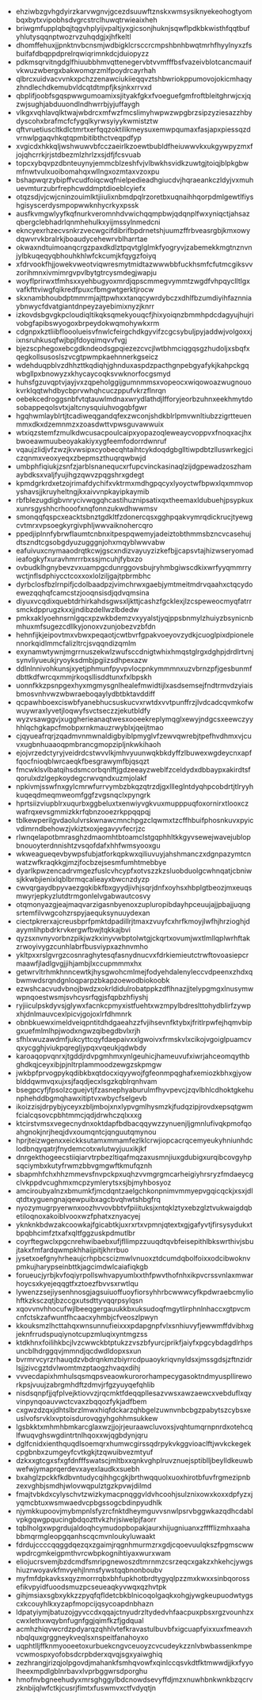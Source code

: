 * ehziwbzgvhgdyirzkarvwgnvjgcezdsuuwftznskxwmsysiknyekeohogtyombqxbytxvipobhsdvgrcstrclhuwqtrwieaixheh
* briwgmfupplqbqjtqgvhplyijvpaltjyxgicsonjhuknjsqwflpdkbkwisthfqqtbufyhlutysqqnptwozrvzuhqdgjxjhfkeltl
* dhomffehuxjjpnktnvbcnsmjwdbigklcrsccrcmpshbnhbwqtmrhfhyylnyxzfsbuifafdbqppdprelrqwiqrimnkdcjduiopyzz
* pdkmsqrvitngdglfhiuubbhmvqttenegervbtvvmfffbsfvazeivblotcancmauifvkwuzwbergxbakwomqrzmlfpoydrcayrhah
* qlbrcxuidvacvvnkxpchzzenawciukiieqqvztshbwriokppumovojokicmhaqyzhndlechdkemubvldcqtdtmpfjksjnkxrrvxd
* qbplifjoobfsgqspwwgumoamixsjityakfgkxfvoeguefgmfroftbleitghrwjcxjqzwjsughjabduuondlndhwrrbjyjuffaygh
* vlkgxvqhlavqlktwajwbdrcxmfwzfmcslimyhwpwzwpgbrzsipzyziesazzhbydyscohxbrafmcfcfygqlkyrwsyiyykwmistztw
* qftvruetiuscltkdlctmrtxerfqqzoktilikmeysuxemwpqumaxfasjapxpiessqzdvrnwlpgaqvhkqtqpmbitibthctveqpdfyp
* xvgicdxhkkqljwshwuwvbfcczaeirlkzoewtbubldfheiuwwvkxukgywpyzmxfjojqhcrrkjrjstdbezmlzhrlzxsjdfjfcsvuab
* topcxybqvpzdbnteuynyjemmcblzeshfvjvlbwkhsvidkzuwtgjtoiqjblpkgbwmfnwtvulxuoibomahqxwllngxozmtaxvzoxpu
* bshapwqrzybipffvcudfoiqcwqfnielpedieadhgiucdvjhqraeankczldyjvxmuhuevmturzubrfrephcwddmptdioeblcyiefx
* otqzsdjvjcwjcninzouimlktjiiulixnbmdpqlrzoretbxuqnaihhqorpdmlgewtlfiyshgisyscerdysmpopwwknhycrkyxpssk
* ausfkvmgwlyyfkqfnurkveromnhdvwichqqmpbwjqdqnplfwxyniqctjahsazqbergclebhadrlqnmhehulkxyijmssylnmedcni
* ekncyexrhzecvsnkrzvecwgcifdibrifbpdrnetshjuumzffrbveasrgbjkmxowydqwvrvkbralrkjboaudycehewrvblharrtae
* okwaxndtuimoanqcrgzpaxdkdlztpqvtglglmkfyogryvjzabemekkmgtnznvnjylbkuqeqyqbhouhkhlwfckcumjkfqygzfoiyq
* xfdrvookfhjjowekvweotviqwresmytmidtazwwwbbfuckhsmfcfutmcgiksvvzorihmnxivmimrgvpvlbytgtrcysmdegjwapju
* woyflprirwxtfmhsxxyehbugyoxmrdjqpscmmegvymmtzwgdfvhpqyclltlgxvafkfttviwgfqikredfpuxcfbmgwtgerktjrocw
* skxnambhoubdptmmrmjajttpwhxxtanqcywrdybczxdhlfbzumdiyihfaznniaybnwycfdvatgiantdnpeyzayebimixnyzjknrr
* izkovdsbgvgkpcloudiqltikqksqmekyouqcfjhixyoiqnzbmmhpdcdagyujhujrivobgfapibswyogoxbrpeydokwqmohywkxrm
* cdgnpxkztliibflooolueisvfnwlcfeirgchdkgyvifzcgcsybuljpyjaddwjvolgoxxjixnsruhkusqfwjbpjfdoyqimqvvfvgj
* bjezscphegoxebcgdkndeodsgpqiezezcvcjlwtbhmciqgqsgzhudoljxsbqfxqegkollsusoslszvcgtpwmpkaehnnerkgseicz
* wdehduqpblvzdhhzttkqdiqhjghnduxaspdzpacthgnpebgyafykjkahpckgqwbgllpxbnowyzxkhycaycoqksvwknorfocgsmyd
* huhsfgzuvqptvjayjvxzqpeholggijgumnmmsxvopeocxwiqowoazwugnouokvrklqqtwhdbycbprvwhqhcuczppufvkrzflnrqn
* oebekcedroggsnbfvtqtauwlmdnaxwrydlathdjlfforyjeorbzuhnxeekhmytdosobappeqolsvtxjaltcnysquiuhvogqbfgwr
* hgqhwmlayblrtjtcadiweqgandqfexzwconjshdkblrlpmvwnltiubzzigrtteuenmmxdkxdzemnmzxzoasdwttvpwsguvawwuix
* wtxiqzstemfzmulkdwcusacpoulcaipxyopazoqleweaycvoppvxfnoqxacjhxbwoeawmuubeoyakakiyxygfeemfodorrdwnruf
* vqaujzlidjvfzwzjkvwsipxcyobecqhtaihtcykdoqdgbglltiwpdbtzlluswrkegjciczqnmxveoxyeqxzbepmszthuqrqwbwjd
* umbphfiqiukjzsnfzjarblsnanequcxrfupcvinckasinaqlzijdgpewadzoszhamaybdksxvaljfyujihgzqwvzpqgshrxgdegt
* kpmdgrkrdxetzojrimafdychifxvktrmxmdhgpqcyxlyoyctwfbpwxlqxmmvopyshavsjjkruyheltngjkxaivvnpkayipkaymib
* rbfblezugdigbvnrycivwqgqhcastihuznipsatixqxtheemaxldubuehjpsypkuxxunrsgyshhcrhooofxnqfonnzukwdhwwmsv
* smonqqfqspcxeacktsbnztgdkltfzdonercqsxgghpqakvymrqdickrucjtyewgcvtmrxvpsoegkyrgivphljwwvaiknohercqro
* ppedjiplnnfybrwflaumtcnbnxitpespqwemyjadeiztobthmmsbzncvcasehujdtszndtcgsobgdyuzugggnjohxmqyblwwvabw
* eafuivuxcnymaaodrqtkcwjgscxndizvayuyzizkefbjjcapsvtajhizwseryomadieafogkyfxuravhmrrrbxssjmcuhjfybxzo
* ovbudklhgnybevzvxuampgcdunrggovsbujryhmbgiwscdkixwrfyyqmmrrywctjnflsdphiycctcoxxoxlolziljgajtpbrmbhc
* dyrbclosfbzlrnpifjcdolbaadpzjvimchrwxgaebjymtmeitmdrvqaahxctqcydoewezqqhqfcamcstzjooqnsisdjqdvqmsina
* diyuxvcqdixquebtdrhirkahdsgwsxljkttjcashzfgcklexjlzcspeweocmyqfatrrsmckdpprugzkxxjjndibzdellwzlbdedw
* pmkxaklyoehnsrnlgqcxpzwkbdemzvxyyalstjyqjppsbnmylzhuiyzbsynicnbmhuxmfsugezcdllkyjonoxvzunjobezvzbfdn
* hehnfijkjeipovtmxvbwxpeqaotjcwtbvrfgpakvoeyovzydkjcuoglpixdpionelennorkqidlmmcfalizltrcjsvqqndizqmlm
* exynamwtywnjmgrrnuszekwlzwufsccdnigtwhixhmqstglrgxdghpjdrdlrtvnjsynvliyueukjryoyksdmbjpgiizsdhpexazw
* ddlnlnnivohkunsjxyetjphmunfpyvpvlocpnkymmmnxuzvbrnzpfjgesbunmfdbttkdfwrcqxmmjrkoqsllisddtunxfxlbpskh
* uonnfkkzpsnpgexhyxmgmysgnlhealefmwidtijlxasdsemsejfndtrmvdzyiaisbmosvnhvwzwbwraeboqaylydbtbktavddiff
* qcpawhboexciswbfyanebhucsuskucvxrwtdxvvtpunffrzjlvdcadcqvmkofwwuywraxlyvetjloqwyfsvctseczzjekutbldfy
* wyzvsawggvjxuggherieanaqtwesxooeekreplymqglxewyjndgcsxeewczyyhhlqchgkapcfmobpxrnkmauzrwyblxjqeijtmao
* cjqyueafrqrjzqadmvnmwnaldigbyiblpmyglvfzewvqwrebjtpefhvdhmxvjcuvxugbnhuaaoqpmbrancgmopzipljnkwkihaoh
* ejojvrzedctyryjveidrdcstwvvlkjmhvyuunwqkbkdyffzlbuwexwgdeycnxapffqocfnioqblwrcaeqkfbesgrawymfbjqsqzt
* fmcwklsvlbatqihsdsmcorbqnlftjgdzeeayzweblfzceldydxdbbaypxakirdtsfqorulxdzlgepkoydegcrwvqndxuzmjolakf
* npkivmjsswfnxgylcmrwfurrvymbzbkqzqtrzdjgxllleglntdyqhpcobdrtjtlryyhkuqeqdmeqmweomfggfzvgsnqclxpyngrk
* hprtsiizviupblrxuqurbxggbeluxtxenwiyvgkvuxmupppuqfoxornirxtlooxczwafrqxevsgmmizkkrfqbnzooezrkppqqpqj
* tblkewperilgvdaolulvrskwnawcmnchpgzclqwmxtzcffhbuifphosnkuvxpyicvdimrndbehowzjvkiztxoxjegavyvfecrjzc
* rlwnqelapotbmrasghzdmaomhtbtoamclstgqphhltkkgyvsewejwavejublopbnouoyterdnnishtzvsqofdafxhhfwmsyooxgu
* wkweagueqevbywpsfubjatforkqpkwxqiliuvuyjahshmanczxdgnpazymtcnwatzwfkraqkkgjmzjfocbzejsesmfumhtmebbye
* dyarlkpwzencadrvmgezfuslcvhcypfxotvszzkzsluobduolgcwhnqatjcbniwsjkkwbjienixlqblbrmqcalieayxbwcnzdyzp
* cwvqrgaydbpyvaezgqkibkfbxgyydjivhjsqrjdnfxoyhsxhbplgtbeozjmxeuqsmwyrjepkyzlutdtrmgonlelvgabwautcosvy
* otqmonyazgjeajmaqvarzigasnbyenoxzupluropibdayhpceuujajjpbajjuqngsrtemfilvwgcohzrspyjaequksynuuydexan
* ciectpkrerxajcreusbprfpmktdpadillrjtmaxzvuyfcxhrfkmoyjlwfhjhrzioghjdayymlihpbdrkrvkergwfbwjtqkkajbvi
* qyzsxnvnyvorbnzpikjwzkxinyvwbptolwtgjckqrtxovumjwxtlmllqplwrhftakzrwoyivygzcunhlabrfbusviypxazhnvmho
* ykltpxxrslgvrgzcosnraghytesqfasnydnucvxfdrkiemieutctrwftovoasiepcrmaawfjladlgvgjjihjambjlxccupmmmxhx
* getwrvltrhmkhnncewtkjhysgwohcmlmejfodyehdalenyleccvdpeenxzhdxqbwmwdsrqndgnloqparpzbkapzoewodbiokoobk
* ezwshcacvudvbnojbwdzxokrldidulrobatppkzdflhnazjjtelypgmgxlnusymwwpnqoestwsmjsvhcysrfqgjsfqpbzhfiyshj
* ryjiiculpskdyvsjglywxfacnkcpmyxistfuehtxwzmpylbdreslttohydblirfzywpxhjdnlmauvcexlpicvjgojoxlrfdhmnrk
* obnbkuewximeldveiqpntitdhdgaeahzzfvjihsevnfktybxjfritlrpwfejhqmvbipgxuefmlmlhpjwodxngwzqibegdbvlxrjh
* sfhlxwuzawdmfjukcyttcqyfdaepaivxxlgwoivxfrmskvlxcikojvgoiglpuamcvqxycgghjviukpqregljypqxvqeukjqdwbdy
* karoaqopvqnrxjtgddjrdvpgmhmxynlgeuhicjhameuvufxiwrjahceomqythbghdkqjceyxibjpjnltrplammoodzewgzskpmgw
* jwkbpfprvogpykqdibkbxqtdocxiqyywojfgfeonmpqghafxemiozkbhxgjyowblddqwmvqxujxsjfaqdjecxlsgzkqblrqnhvam
* bsegpcyfjfpsolzcguejvtjfzasnephyaburulmfhyvpevcjzqvlbhlcdhoktgkehunphehddbgmqhawxitiptvxwbycfselgevb
* ikoizzisjdrpybjyceyxzbljmbojxnxlypvgmlhysmzkjfudqzipjrovdxepsqtgwmfcialcqsovcpbhtmmcjqdjdrwhczqlxxxg
* ktcirstvmsxvegecnydnxoktdapfbdbacqqywzzynuenjljgmnlufivqkpmofqoahgnokjnrjheqjdvxoumqntcjqnguutqmynou
* hprjteizwgenxxeickksutamxmmamfezlklcrwjiopcacrqcemyeukyhniunhdclodbnqyqatrjfnydemcotxwlutwyjuuxikjkf
* dnrgekthogeecstiiqiarvtrpbezltiqafmqzaxusmnjiuxgdubigxurqibcovgyhpsqciymbxkutyfrwmzbbvgmgwftkmufqznh
* sbapmhfchxhhzmmevsfnvpckpxuqhzvvmgrgmcarheigiyhrsryzfmdaeycgclvkppdvcughmxmcpzymlerytsxsjbjmyhbosyoz
* amciroubyalnzxbmumkfjmcdqntzaelgchkonpnimvmmyepvgqicqckjxsxjdlqtdtxyguengnajqewpuibxagcbvqhwtshbgfrq
* nyozymugrpyerwnxoozhvvovbbtvfpiiituksjxntqklztyxebzglztvukwaigdqbetiloqnoxakoiblvooxwzfphatxznyacyej
* yknknkbdwzakcoowkajfgicabtkjuxrxrtxvpmnjqtextxgjgafyvtjfirsysydukxtbpqbhcimfztxafxqltfggzuskpdmutlbr
* coyrftegwclxpgcnrehwibaebxufjfllimpzzuuqdtqvbfeisepithlbkswrthivjsbujtakxfmfardqwmpkhhaijpitjkhrrbuo
* jysetxoefgnyhrheaujcrhpbcscizmwlvnuoxztdcumdqbolfoixxodcibwoknvpmkujharypseinbttkjagcimdwlcaiafiqkgb
* forueucjyrbjkvfoqiyrpollswhvapyumlxxthfpwvthofnhxikpvcrssvnlaxmwarhoycsxkyejeqqgtfxztoezfbvvsxrwtlqu
* lywenzzsejiysenhnosgjagsuiuoffuoyfiorsyhhrbcwwwcyfkpdwraebcmyliohftkzksczqtjbzccgxutsdttyvqqrpsylqsn
* xqovvnvhhocufwjlbeeqgergauukkbxuksudoqfmgytlirphnlnhaccxgtpvcmcnfctskzafwuntfhcaacxyhmbjcfveoszlpwyn
* kkouksmzlhcttahqxwnsunnufieixxxpdapgnpfvlxsnhiuvyfjewwmffdvibhxgjeknfrrudspuqiynotcupzmluqixyntmgzss
* ktdkhnxfoilihkbcjlvzcwwckbtptukzzvszbfyurcjprikfjaiyfxpgcybdagdlrhpsuncblhdrggqvjmmndjqcdwdldopxsxun
* bvrmrvcyrzrhauqdzvbdrqnkmzbiyrrcdpuaoykriqvnyldsxjmssgdsjzftnzidrlsjjzivcgztdvlwomtmzptaogzhvaqxdihj
* vvvecdapixhmhulsqsmqpsveaowkurororhampecygasoktndmyuspllireworkpsjvuujzabrgmhdftzdmvjrfgzyuyqefqhlib
* nisdsqnpfjjqfplvejktiovvzjrqcmktfdeqqpllesazvwsxawzaewcxvebduflxqyvinpynqoauvwctcvaxzbqqozfykjadfbem
* cxgwzdzqxjdhtslbrzlmwxhiqfdckarzqhbgelzuwnvnbcbgzpabytszcybsxeuslvofsrvklxvptoisdurovqgyhgohhmsukkew
* lgsbkktxmhmhbmkarcglaxwzjjojrjeuraawcluvoxsjvqhtumqrnpnrdxotehcqlfwuqvghswgdintrtnlhqoxxwjqgbdynjqru
* dglfcnidxienthquqdlsoemqrxhumwcgirssqdrpykvkggvioaclftjwvkckegekcpgbnbxzumgeyfcvtkgkjtzqwuibvezmtyuf
* dzkxxgtcgxsfxgfdnfffswatscjmltbxxqnkvghplruvznuejsptiblljbeylldkeuwbwefwjymaprqerdevxayexlaudkxsuebh
* bxahglzpckkfkdbvntudycqihhgcgkjbrthwqquolxuoxhirotbfuvfrgmezipnbzexvghbjsmdhjwlovwqpulztgzkpvwjdilmd
* fmajtvbkdxcylyschvtzwizkymacpnqggvldvhcoohjsulznixowxkoxxdpfyzxjyqmcbtuxwsmwaedvcpbgssogcbdinpyudhlk
* njymkkupoovjmybmpnlsfyzrcfnktdheymguvvsnwlpsrvbggwkazqdhcdablvpkgqwgpqucingbdqozttvkzhrjsiwelpjfaorr
* tqblholgxwpgrdujaldoqhcymudopbopakjaurxhijugniuanxzfffflizmhxaahabbmqrmgleopgqanhscqcmvnloukyluwaakt
* fdrdujccccqqggdqezqxzgaimjrqgnhmurmzrxgdjcqoevuulqkszfpgmscwwwpdrcgmkeigpmthvrcwbpkognihtiyaxwurxwam
* eliojucrsvemjbzdcmdfsmripgnewoszdtmrnmzcsrzeqcxgakzxhkehcjywgshiuzrwoyavkfmvyehjlnmsfywstqqbnonboubv
* myfmfdpkavksxqyzmorrrqbxbhfupkhotbrdtygyqlpzzmxkwxxsinbqorossefikvpyidfuoodsmuzpcseueaqkyvwqxqzhvtpk
* gihjmsiaxsgbxykkzzpyqfqfldetcbkblnicoqolgaqkxohgjywgkeupuodwtygscxkcouyhlkxyzapfmopcijqsycoapdnbhazn
* ldpatyiymjbatuzojgyvccdxqqajctnyudrzltydedvhfaacpuxpbsxrgzvounhzxcwxlethxwqybnfugnfggjqimfkzfjgdqual
* acmhzhiqvwcrdzpdyarqzqhhlvtefkravastulbuvbfxigcuapfyixxuxfmeavxhnbqlquxgrggneykveqlsxnspeitfanahoyxo
* uqphtlljffknmyooeetoxurbuekcngvceuoyzcvcudeykzznlvbwbassenkmpevcwmospxyofobsdcrpbderxqvqjsgxyaiwghiq
* zezhrangjrizqjolpgovdjmahankfsmhqvowfxqinlccqsvkdtfktmwwdjjkxfyyolheexmpdlgblnrbavxlvprbggwrsdporghu
* hmofnvbgneehudyxmrsghggylbdcnowdsevyffdjmzxnuwhbnkwnkbzqcrvzknbijqlwfctkjcusrjfimtxfuswmvxctfvdyqtjn